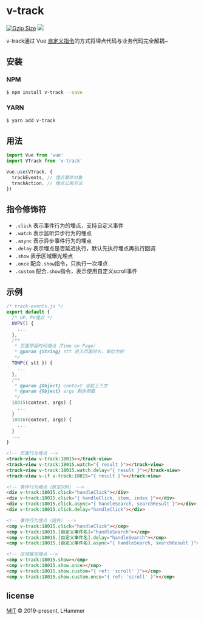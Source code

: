 # v-track

<a href="https://unpkg.com/v-track/dist/v-track.min.js"><img src="http://img.badgesize.io/https://unpkg.com/v-track/dist/v-track.min.js?compression=gzip&style=flat-square" alt="Gzip Size" /></a>
<a href="https://www.npmjs.com/package/v-track"><img src="https://img.shields.io/npm/v/v-track.svg?colorB=brightgreen&style=flat-square"></a>

v-track通过 Vue [自定义指令](https://cn.vuejs.org/v2/guide/custom-directive.html)的方式将埋点代码与业务代码完全解耦~

## 安装

### NPM

```bash
$ npm install v-track --save
```

### YARN

```bash
$ yarn add v-track
```

## 用法

```js
import Vue from 'vue'
import VTrack from 'v-track'

Vue.use(VTrack, {
  trackEvents, // 埋点事件对象
  trackAction, // 埋点公用方法
})
```

## 指令修饰符

- `.click` 表示事件行为的埋点，支持自定义事件
- `.watch` 表示监听异步行为的埋点
- `.async` 表示异步事件行为的埋点
- `.delay` 表示埋点是否延迟执行，默认先执行埋点再执行回调
- `.show` 表示区域曝光埋点
- `.once` 配合`.show`指令，只执行一次埋点
- `.custom` 配合`.show`指令，表示使用自定义scroll事件

## 示例

```js
/* track-events.js */
export default {
  /* UP、PV埋点 */
  UVPV() {
    ...
  },
  /**
   * 页面停留时间埋点（Time on Page）
   * @param {String} stt 进入页面时长，单位为秒
   */
  TONP({ stt }) {
    ...
  },
  /**
   * @param {Object} context 当前上下文
   * @param {Object} args 剩余参数
   */
  18015(context, args) {
    ...
  }
  18016(context, args) {
    ...
  }
  ...
}
```

```HTML
<!-- 页面行为埋点 -->
<track-view v-track:18015></track-view>
<track-view v-track:18015.watch="{ result }"></track-view>
<track-view v-track:18015.watch.delay="{ result }"></track-view>
<track-view v-if v-track:18015="{ result }"></track-view>

<!-- 事件行为埋点（原生DOM） -->
<div v-track:18015.click="handleClick"></div>
<div v-track:18015.click="{ handleClick, item, index }"></div>
<div v-track:18015.click.async="{ handleSearch, searchResult }"></div>
<div v-track:18015.click.delay="handleClick"></div>

<!-- 事件行为埋点（组件） -->
<cmp v-track:18015.click="handleClick"></cmp>
<cmp v-track:18015.[自定义事件名]="handleSearch"></cmp>
<cmp v-track:18015.[自定义事件名].delay="handleSearch"></cmp>
<cmp v-track:18015.[自定义事件名].async="{ handleSearch, searchResult }"></cmp>

<!-- 区域展现埋点 -->
<cmp v-track:18015.show></cmp>
<cmp v-track:18015.show.once></cmp>
<cmp v-track:18015.show.custom="{ ref: 'scroll' }"></cmp>
<cmp v-track:18015.show.custom.once="{ ref: 'scroll' }"></cmp>
```

## license

[MIT](https://github.com/l-hammer/v-track/blob/master/LICENSE) © 2019-present, LHammer
